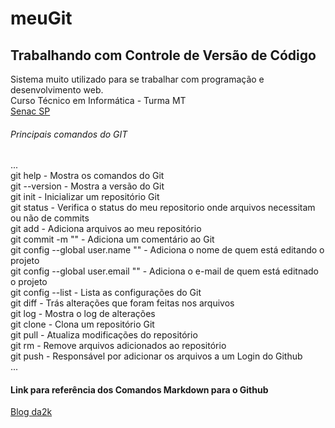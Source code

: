 # meuGit
## Trabalhando com Controle de Versão de Código
Sistema muito utilizado para se trabalhar com programação e desenvolvimento web.  
Curso Técnico em Informática -   Turma MT  
[Senac SP](http://sp.senac.br)  
  
  
###### Principais comandos do GIT
...  
git help - Mostra os comandos do Git  
git --version - Mostra a versão do Git  
git init - Inicializar um repositório Git  
git status - Verifica o status do meu repositorio onde arquivos necessitam ou não de commits  
git add <arquivo1> <arquivo2> - Adiciona arquivos ao meu repositório  
git commit -m "<minhamensagem>" - Adiciona um comentário ao Git  
git config --global user.name "<meunome>" - Adiciona o nome de quem está editando o projeto  
git config --global user.email "<meuemail>" - Adiciona o e-mail de quem está editnado o projeto  
git config --list - Lista as configurações do Git  
git diff - Trás alterações que foram feitas nos arquivos  
git log - Mostra o log de alterações  
git clone - Clona um repositório Git  
git pull - Atualiza modificações do repositório  
git rm - Remove arquivos adicionados ao repositório  
git push - Responsável por adicionar os arquivos a um Login do Github  
...
  
#### Link para referência dos Comandos Markdown para o Github
[Blog da2k](https://blog.da2k.com.br/2015/02/08/aprenda-markdown/)
